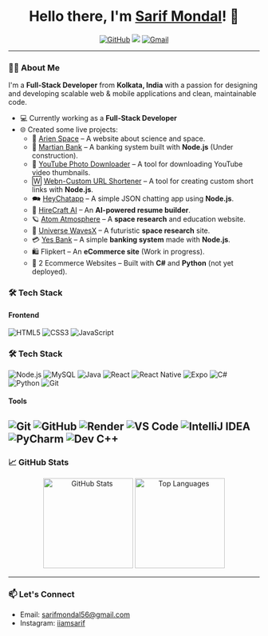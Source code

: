 <h1 align="center">Hello there, I'm <a href="https://arienspace.com" target="_blank">Sarif Mondal</a>! 👋</h1>

<p align="center">
  <a href="https://github.com/sarifmondal"><img src="https://img.shields.io/github/followers/sarifmondal?label=Follow&style=social" alt="GitHub"></a>
   <a href="https://www.instagram.com/iiamsarif/"><img src="https://img.shields.io/badge/-sarif_mondal-E4405F?style=flat-square&logo=instagram&logoColor=white&link=https://instagram.com/sarif_mondal"></a>
  <a href="mailto:sarifmondal56@gmail.com"><img src="https://img.shields.io/badge/Gmail-D14836?style=flat-square&logo=gmail&logoColor=white" alt="Gmail"></a>
</p>

---

### 👨‍💻 About Me

I'm a **Full-Stack Developer** from **Kolkata, India** with a passion for designing and developing scalable web & mobile applications and clean, maintainable code.

- 💻 Currently working as a **Full-Stack Developer**
- 🌐 Created some live projects:
  - 🚀 [Arien Space](https://arienspace.com) – A website about science and space.
  - 💼 [Martian Bank](https://martian-bank.onrender.com/) – A banking system built with **Node.js** (Under construction).
  - 🎥 [YouTube Photo Downloader](https://iiamsarif.github.io/Ytdownloader/) – A tool for downloading YouTube video thumbnails.
  - 🅆 [Webn-Custom URL Shortener](https://webn.in/) – A tool for creating custom short links with **Node.js**.
  - 🗪 [HeyChatapp](https://heychatapp.onrender.com/) – A simple JSON chatting app using **Node.js**.
  - 🧠 [HireCraft AI](https://hirecraft.onrender.com/) – An **AI-powered resume builder**.
  - 🪐 [Atom Atmosphere](https://atomatmosphere.com/) – A **space research** and education website.
  - 🌌 [Universe WavesX](https://universewavesx.org/) – A futuristic **space research** site.
  - 💳 [Yes Bank](https://yesbank.onrender.com) – A simple **banking system** made with **Node.js**.
  - 🛍️ Flipkert – An **eCommerce site** (Work in progress).
  - 🛒 2 Ecommerce Websites – Built with **C#** and **Python** (not yet deployed).

### 🛠 Tech Stack

#### **Frontend**
![HTML5](https://img.shields.io/badge/-HTML5-E34F26?style=flat-square&logo=html5&logoColor=white)
![CSS3](https://img.shields.io/badge/-CSS3-1572B6?style=flat-square&logo=css3)
![JavaScript](https://img.shields.io/badge/-JavaScript-F7DF1E?style=flat-square&logo=javascript&logoColor=black)

### 🛠️ Tech Stack
![Node.js](https://img.shields.io/badge/-Node.js-43853D?style=flat-square&logo=node.js&logoColor=white)
![MySQL](https://img.shields.io/badge/-MySQL-4479A1?style=flat-square&logo=mysql&logoColor=white)
![Java](https://img.shields.io/badge/-Java-007396?style=flat-square&logo=java&logoColor=white)
![React](https://img.shields.io/badge/-React-20232A?style=flat-square&logo=react&logoColor=61DAFB)
![React Native](https://img.shields.io/badge/-React%20Native-20232A?style=flat-square&logo=react&logoColor=61DAFB)
![Expo](https://img.shields.io/badge/-Expo-000020?style=flat-square&logo=expo&logoColor=white)
![C#](https://img.shields.io/badge/-C%23-239120?style=flat-square&logo=c-sharp&logoColor=white)
![Python](https://img.shields.io/badge/-Python-3776AB?style=flat-square&logo=python&logoColor=white)
![Git](https://img.shields.io/badge/-Git-F05032?style=flat-square&logo=git&logoColor=white)


#### **Tools**
![Git](https://img.shields.io/badge/-Git-F05032?style=flat-square&logo=git&logoColor=white)
![GitHub](https://img.shields.io/badge/-GitHub-181717?style=flat-square&logo=github)
![Render](https://img.shields.io/badge/-Render-46E3B7?style=flat-square&logo=render)
![VS Code](https://img.shields.io/badge/-VS%20Code-007ACC?style=flat-square&logo=visual-studio-code&logoColor=white)
![IntelliJ IDEA](https://img.shields.io/badge/-IntelliJ%20IDEA-FF0000?style=flat-square&logo=intellij-idea&logoColor=white)
![PyCharm](https://img.shields.io/badge/-PyCharm-7ED321?style=flat-square&logo=pycharm&logoColor=F7DF1E)
![Dev C++](https://img.shields.io/badge/-Dev%20C++-007ACC?style=flat-square&logo=cplusplus&logoColor=white)
---

### 📈 GitHub Stats
<p align="center">
  <img height="180em" src="https://github-readme-stats.vercel.app/api?username=sarifmondal&show_icons=true&hide_border=true&count_private=true&theme=radical" alt="GitHub Stats">
  <img height="180em" src="https://github-readme-stats.vercel.app/api/top-langs/?username=sarifmondal&layout=compact&theme=radical" alt="Top Languages">
</p>

---

### 📫 Let's Connect
- Email: [sarifmondal56@gmail.com](mailto:sarifmondal56@gmail.com)
- Instagram: [iiamsarif](https://www.instagram.com/iiamsarif/)

